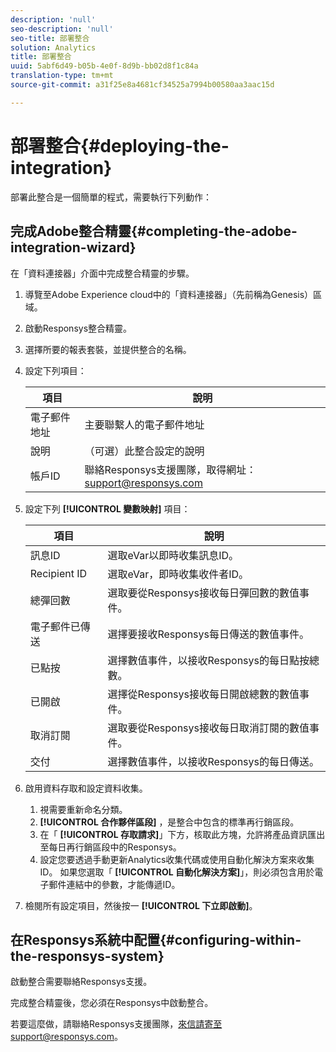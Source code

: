 ```yaml
---
description: 'null'
seo-description: 'null'
seo-title: 部署整合
solution: Analytics
title: 部署整合
uuid: 5abf6d49-b05b-4e0f-8d9b-bb02d8f1c84a
translation-type: tm+mt
source-git-commit: a31f25e8a4681cf34525a7994b00580aa3aac15d

---
```



# 部署整合{#deploying-the-integration}

部署此整合是一個簡單的程式，需要執行下列動作：

## 完成Adobe整合精靈{#completing-the-adobe-integration-wizard}

在「資料連接器」介面中完成整合精靈的步驟。

1. 導覽至Adobe Experience cloud中的「資料連接器」（先前稱為Genesis）區域。
1. 啟動Responsys整合精靈。
1. 選擇所要的報表套裝，並提供整合的名稱。
1. 設定下列項目：

   | 項目 | 說明 |
   |---|---|
   | 電子郵件地址 | 主要聯繫人的電子郵件地址 |
   | 說明 | （可選）此整合設定的說明 |
   | 帳戶ID | 聯絡Responsys支援團隊，取得網址：support@responsys.com |

1. 設定下列 **[!UICONTROL 變數映射]** 項目：

   | 項目 | 說明 |
   |---|---|
   | 訊息ID | 選取eVar以即時收集訊息ID。 |
   | Recipient ID | 選取eVar，即時收集收件者ID。 |
   | 總彈回數 | 選取要從Responsys接收每日彈回數的數值事件。 |
   | 電子郵件已傳送 | 選擇要接收Responsys每日傳送的數值事件。 |
   | 已點按 | 選擇數值事件，以接收Responsys的每日點按總數。 |
   | 已開啟 | 選擇從Responsys接收每日開啟總數的數值事件。 |
   | 取消訂閱 | 選取要從Responsys接收每日取消訂閱的數值事件。 |
   | 交付 | 選擇數值事件，以接收Responsys的每日傳送。 |

1. 啟用資料存取和設定資料收集。
   1. 視需要重新命名分類。
   1. **[!UICONTROL 合作夥伴區段]** ，是整合中包含的標準再行銷區段。
   1. 在「 **[!UICONTROL 存取請求]**」下方，核取此方塊，允許將產品資訊匯出至每日再行銷區段中的Responsys。
   1. 設定您要透過手動更新Analytics收集代碼或使用自動化解決方案來收集ID。 如果您選取「 **[!UICONTROL 自動化解決方案]**」，則必須包含用於電子郵件連結中的參數，才能傳遞ID。
1. 檢閱所有設定項目，然後按一 **[!UICONTROL 下立即啟動]**。

## 在Responsys系統中配置{#configuring-within-the-responsys-system}

啟動整合需要聯絡Responsys支援。

完成整合精靈後，您必須在Responsys中啟動整合。

若要這麼做，請聯絡Responsys支援團隊，來信請寄至support@responsys.com。